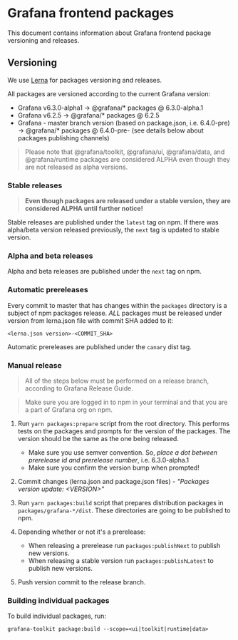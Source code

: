# Grafana frontend packages

This document contains information about Grafana frontend package versioning and releases.

## Versioning
We use [Lerna](https://github.com/lerna/lerna) for packages versioning and releases.

All packages are versioned according to the current Grafana version:
- Grafana v6.3.0-alpha1 -> @grafana/* packages @ 6.3.0-alpha.1
- Grafana v6.2.5 -> @grafana/* packages @ 6.2.5
- Grafana - master branch version (based on package.json, i.e. 6.4.0-pre) -> @grafana/* packages @ 6.4.0-pre-<COMMIT-SHA> (see details below about packages publishing channels)

> Please note that @grafana/toolkit, @grafana/ui, @grafana/data, and @grafana/runtime packages are considered ALPHA even though they are not released as alpha versions.

### Stable releases
> **Even though packages are released under a stable version, they are considered ALPHA until further notice!**

Stable releases are published under the `latest` tag on npm. If there was alpha/beta version released previously, the `next` tag is updated to stable version.

### Alpha and beta releases
Alpha and beta releases are published under the `next` tag on npm.

### Automatic prereleases
Every commit to master that has changes within the `packages` directory is a subject of npm packages release. *ALL* packages must be released under version from lerna.json file with commit SHA added to it:

```
<lerna.json version>-<COMMIT_SHA>
```

Automatic prereleases are published under the `canary` dist tag.

### Manual release

> All of the steps below must be performed on a release branch, according to Grafana Release Guide.

> Make sure you are logged in to npm in your terminal and that you are a part of Grafana org on npm.

1. Run `yarn packages:prepare` script from the root directory. This performs tests on the packages and prompts for the version of the packages. The version should be the same as the one being released.
   - Make sure you use semver convention. So, *place a dot between prerelease id and prerelease number*, i.e. 6.3.0-alpha.1
   - Make sure you confirm the version bump when prompted!
2. Commit changes (lerna.json and package.json files) - *"Packages version update: \<VERSION\>"*
3. Run `yarn packages:build` script that prepares distribution packages in `packages/grafana-*/dist`. These directories are going to be published to npm.
4. Depending whether or not it's a prerelease:
   - When releasing a prerelease run `packages:publishNext` to publish new versions.
   - When releasing a stable version run `packages:publishLatest` to publish new versions.

5. Push version commit to the release branch.

### Building individual packages
To build individual packages, run:

```
grafana-toolkit package:build --scope=<ui|toolkit|runtime|data>
```

